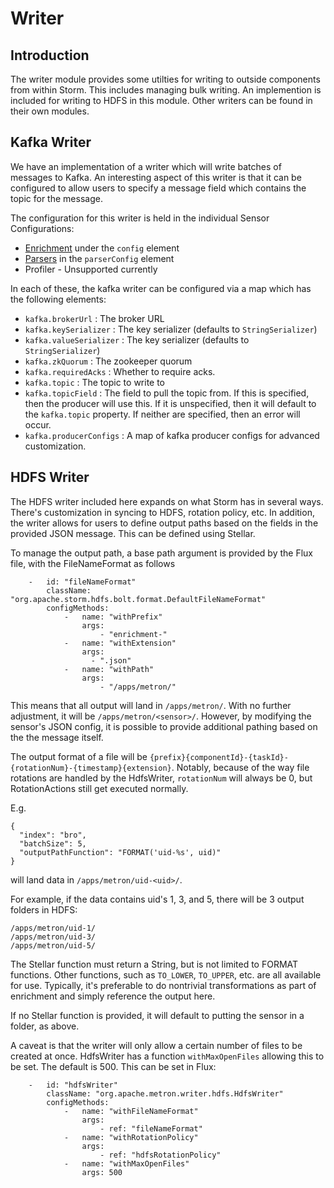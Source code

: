 <!--
Licensed to the Apache Software Foundation (ASF) under one or more
contributor license agreements.  See the NOTICE file distributed with
this work for additional information regarding copyright ownership.
The ASF licenses this file to You under the Apache License, Version 2.0
(the "License"); you may not use this file except in compliance with
the License.  You may obtain a copy of the License at

	http://www.apache.org/licenses/LICENSE-2.0

Unless required by applicable law or agreed to in writing, software
distributed under the License is distributed on an "AS IS" BASIS,
WITHOUT WARRANTIES OR CONDITIONS OF ANY KIND, either express or implied.
See the License for the specific language governing permissions and
limitations under the License.
 -->

# Writer

## Introduction
The writer module provides some utilties for writing to outside components from within Storm.  This includes managing bulk writing.  An implemention is included for writing to HDFS in this module. Other writers can be found in their own modules.

## Kafka Writer
We have an implementation of a writer which will write batches of
messages to Kafka.  An interesting aspect of this writer is that it can
be configured to allow users to specify a message field which contains
the topic for the message.

The configuration for this writer is held in the individual Sensor
Configurations:
* [Enrichment](../metron-enrichment/README.md#sensor-enrichment-configuration) under the `config` element
* [Parsers](../metron-parsers-common/README.md#parser-configuration) in the `parserConfig` element
* Profiler - Unsupported currently

In each of these, the kafka writer can be configured via a map which has
the following elements:
* `kafka.brokerUrl` : The broker URL
* `kafka.keySerializer` : The key serializer (defaults to `StringSerializer`)
* `kafka.valueSerializer` : The key serializer (defaults to `StringSerializer`)
* `kafka.zkQuorum` : The zookeeper quorum
* `kafka.requiredAcks` : Whether to require acks.
* `kafka.topic` : The topic to write to
* `kafka.topicField` : The field to pull the topic from.  If this is specified, then the producer will use this.  If it is unspecified, then it will default to the `kafka.topic` property.  If neither are specified, then an error will occur.
* `kafka.producerConfigs` : A map of kafka producer configs for advanced customization.
 

## HDFS Writer
The HDFS writer included here expands on what Storm has in several ways. There's customization in syncing to HDFS, rotation policy, etc. In addition, the writer allows for users to define output paths based on the fields in the provided JSON message.  This can be defined using Stellar.

To manage the output path, a base path argument is provided by the Flux file, with the FileNameFormat as follows
```
    -   id: "fileNameFormat"
        className: "org.apache.storm.hdfs.bolt.format.DefaultFileNameFormat"
        configMethods:
            -   name: "withPrefix"
                args:
                    - "enrichment-"
            -   name: "withExtension"
                args:
                  - ".json"
            -   name: "withPath"
                args:
                    - "/apps/metron/"
```
This means that all output will land in `/apps/metron/`.  With no further adjustment, it will be `/apps/metron/<sensor>/`.
However, by modifying the sensor's JSON config, it is possible to provide additional pathing based on the the message itself.

The output format of a file will be `{prefix}{componentId}-{taskId}-{rotationNum}-{timestamp}{extension}`. Notably, because of the way
file rotations are handled by the HdfsWriter, `rotationNum` will always be 0, but RotationActions still get executed normally.

E.g.
```
{
  "index": "bro",
  "batchSize": 5,
  "outputPathFunction": "FORMAT('uid-%s', uid)"
}
```
will land data in `/apps/metron/uid-<uid>/`.

For example, if the data contains uid's 1, 3, and 5, there will be 3 output folders in HDFS:
```
/apps/metron/uid-1/
/apps/metron/uid-3/
/apps/metron/uid-5/
```

The Stellar function must return a String, but is not limited to FORMAT functions. Other functions, such as `TO_LOWER`, `TO_UPPER`, etc. are all available for use. Typically, it's preferable to do nontrivial transformations as part of enrichment and simply reference the output here.

If no Stellar function is provided, it will default to putting the sensor in a folder, as above.

A caveat is that the writer will only allow a certain number of files to be created at once.  HdfsWriter has a function `withMaxOpenFiles` allowing this to be set.  The default is 500.  This can be set in Flux:
```
    -   id: "hdfsWriter"
        className: "org.apache.metron.writer.hdfs.HdfsWriter"
        configMethods:
            -   name: "withFileNameFormat"
                args:
                    - ref: "fileNameFormat"
            -   name: "withRotationPolicy"
                args:
                    - ref: "hdfsRotationPolicy"
            -   name: "withMaxOpenFiles"
                args: 500
```

